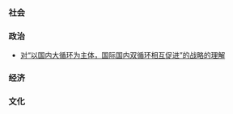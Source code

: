 ### 社会

### 政治

- [对“以国内大循环为主体，国际国内双循环相互促进”的战略的理解](SocietyEconomyPolicyCulture/Policy/双循环理解.md)

### 经济

### 文化